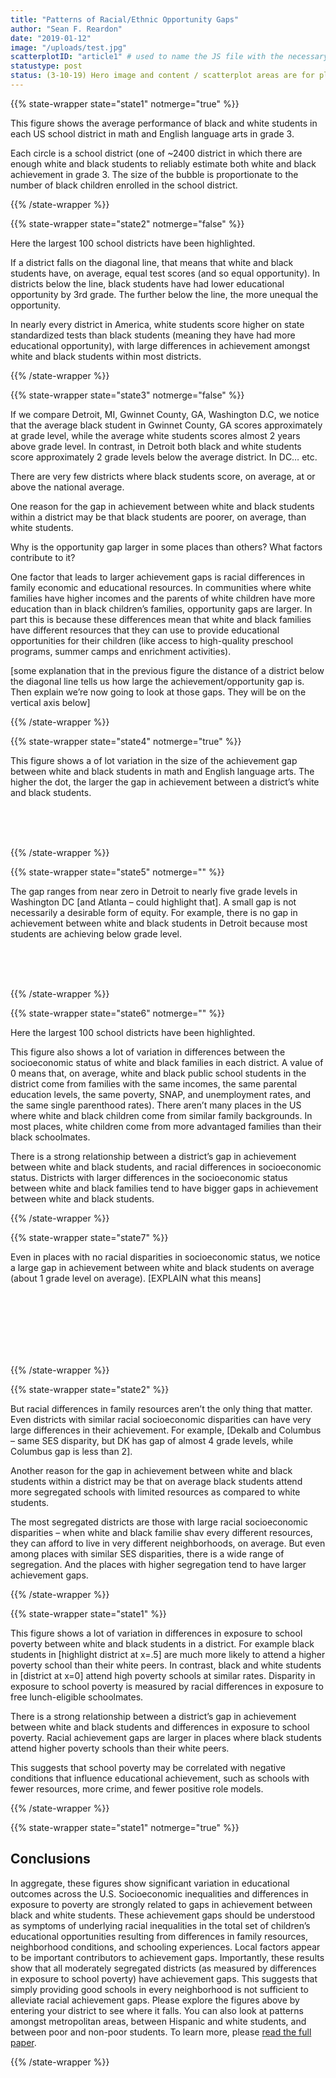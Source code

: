 ```yaml
---
title: "Patterns of Racial/Ethnic Opportunity Gaps"
author: "Sean F. Reardon"
date: "2019-01-12"
image: "/uploads/test.jpg"
scatterplotID: "article1" # used to name the JS file with the necessary states and prop attributes
statustype: post
status: (3-10-19) Hero image and content / scatterplot areas are for placement only. Add breadcrumb nav to all 3rd-level pages.
---
```



{{% state-wrapper state="state1" notmerge="true" %}}

This figure shows the average performance of black and white students in each US school district in math and English language arts in grade 3.

Each circle is a school district (one of ~2400 district in which there are enough white and black students to reliably estimate both white and black achievement in grade 3. The size of the bubble is proportionate to the number of black children enrolled in the school district.

{{% /state-wrapper %}}

{{% state-wrapper state="state2" notmerge="false" %}}

Here the largest 100 school districts have been highlighted.

If a district falls on the diagonal line, that means that white and black students have, on average, equal test scores (and so equal opportunity). In districts below the line, black students have had lower educational opportunity by 3rd grade. The further below the line, the more unequal the opportunity.

In nearly every district in America, white students score higher on state standardized tests than black students (meaning they have had more educational opportunity), with large differences in achievement amongst white and black students within most districts.

{{% /state-wrapper %}}


{{% state-wrapper state="state3" notmerge="false" %}}

If we compare Detroit, MI, Gwinnet County, GA, Washington D.C, we notice that the average black student in Gwinnet County, GA scores approximately at grade level, while the average white students scores almost 2 years above grade level. In contrast, in Detroit both black and white students score approximately 2 grade levels below the average district. In DC… etc.

There are very few districts where black students score, on average, at or above the national average.

One reason for the gap in achievement between white and black students within a district may be that black students are poorer, on average, than white students.

Why is the opportunity gap larger in some places than others? What factors contribute to it?

One factor that leads to larger achievement gaps is racial differences in family economic and educational resources. In communities where white families have higher incomes and the parents of white children have more education than in black children’s families, opportunity gaps are larger. In part this is because these differences mean that white and black families have different resources that they can use to provide educational opportunities for their children (like access to high-quality preschool programs, summer camps and enrichment activities).

[some explanation that in the previous figure the distance of a district below the diagonal line tells us how large the achievement/opportunity gap is. Then explain we’re now going to look at those gaps. They will be on the vertical axis below]

{{% /state-wrapper %}}

{{% state-wrapper state="state4" notmerge="true" %}}

This figure shows a of lot variation in the size of the achievement gap between white and black students in math and English language arts. The higher the dot, the larger the gap in achievement between a district’s white and black students.

<br/>
<br/>
<br/>

{{% /state-wrapper %}}

{{% state-wrapper state="state5" notmerge="" %}}

The gap ranges from near zero in Detroit to nearly five grade levels in Washington DC [and Atlanta – could highlight that]. A small gap is not necessarily a desirable form of equity. For example, there is no gap in achievement between white and black students in Detroit because most students are achieving below grade level.

<br/>
<br/>
<br/>

{{% /state-wrapper %}}

{{% state-wrapper state="state6" notmerge="" %}}

Here the largest 100 school districts have been highlighted.

This figure also shows a lot of variation in differences between the socioeconomic status of white and black families in each district. A value of 0 means that, on average, white and black public school students in the district come from families with the same incomes, the same parental education levels, the same poverty, SNAP, and unemployment rates, and the same single parenthood rates). There aren’t many places in the US where white and black children come from similar family backgrounds. In most places, white children come from more advantaged families than their black schoolmates.

There is a strong relationship between a district’s gap in achievement between white and black students, and racial differences in socioeconomic status. Districts with larger differences in the socioeconomic status between white and black families tend to have bigger gaps in achievement between white and black students.

{{% /state-wrapper %}}

{{% state-wrapper state="state7" %}}

Even in places with no racial disparities in socioeconomic status, we notice a large gap in achievement between white and black students on average (about 1 grade level on average). [EXPLAIN what this means]

<br/>
<br/>
<br/>
<br/>
<br/>
<br/>


{{% /state-wrapper %}}

{{% state-wrapper state="state2" %}}

  But racial differences in family resources aren’t the only thing that matter. Even districts with similar racial socioeconomic disparities can have very large differences in their achievement. For example, [Dekalb and Columbus – same SES disparity, but DK has gap of almost 4 grade levels, while Columbus gap is less than 2].

  Another reason for the gap in achievement between white and black students within a district may be that on average black students attend more segregated schools with limited resources as compared to white students.

  The most segregated districts are those with large racial socioeconomic disparities – when white and black familie shav every different resources, they can afford to live in very different neighborhoods, on average.  But even among places with similar SES disparities, there is a wide range of segregation. And the places with higher segregation tend to have larger achievement gaps.

{{% /state-wrapper %}}

{{% state-wrapper state="state1" %}}

  This figure shows a lot of variation in differences in exposure to school poverty between white and black students in a district. For example black students in [highlight district at x=.5] are much more likely to attend a higher poverty school than their white peers. In contrast, black and white students in [district at x=0] attend high poverty schools at similar rates. Disparity in exposure to school poverty is measured by racial differences in exposure to free lunch-eligible schoolmates.

  There is a strong relationship between a district’s gap in achievement between white and black students and differences in exposure to school poverty. Racial achievement gaps are larger in places where black students attend higher poverty schools than their white peers.

  This suggests that school poverty may be correlated with negative conditions that influence educational achievement, such as schools with fewer resources, more crime, and fewer positive role models.

{{% /state-wrapper %}}

{{% state-wrapper state="state1" notmerge="true" %}}

## Conclusions

In aggregate, these figures show significant variation in educational outcomes across the U.S. Socioeconomic inequalities and differences in exposure to poverty are strongly related to gaps in achievement between black and white students.
These achievement gaps should be understood as symptoms of underlying racial inequalities in the total set of children’s educational opportunities resulting from differences in family resources, neighborhood conditions, and schooling experiences.
Local factors appear to be important contributors to achievement gaps.
Importantly, these results show that all moderately segregated districts (as measured by differences in exposure to school poverty) have achievement gaps. This suggests that simply providing good schools in every neighborhood is not sufficient to alleviate racial achievement gaps.
Please explore the figures above by entering your district to see where it falls. You can also look at patterns amongst metropolitan areas, between Hispanic and white students, and between poor and non-poor students.
To learn more, please <a href="https://cepa.stanford.edu/sites/default/files/wp16-10-v201803.pdf" target="_blank" />read the full paper</a>.

{{% /state-wrapper %}}
